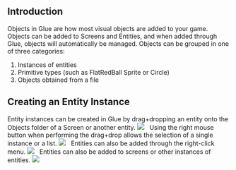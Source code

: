 ## Introduction

Objects in Glue are how most visual objects are added to your game. Objects can be added to Screens and Entities, and when added through Glue, objects will automatically be managed. Objects can be grouped in one of three categories:

1.  Instances of entities
2.  Primitive types (such as FlatRedBall Sprite or Circle)
3.  Objects obtained from a file

## Creating an Entity Instance

Entity instances can be created in Glue by drag+dropping an entity onto the Objects folder of a Screen or another entity. [![](/wp-content/uploads/2016/02/2019-04-05_08-01-24.gif)](/wp-content/uploads/2016/02/2019-04-05_08-01-24.gif)   Using the right mouse button when performing the drag+drop allows the selection of a single instance or a list. [![](/wp-content/uploads/2016/02/2019-04-05_08-02-37.gif)](/wp-content/uploads/2016/02/2019-04-05_08-02-37.gif)   Entities can also be added through the right-click menu. [![](/wp-content/uploads/2016/02/2019-04-05_08-03-55.gif)](/wp-content/uploads/2016/02/2019-04-05_08-03-55.gif)   Entities can also be added to screens or other instances of entities. [![](/wp-content/uploads/2016/02/2019-04-05_08-06-15.gif)](/wp-content/uploads/2016/02/2019-04-05_08-06-15.gif)
